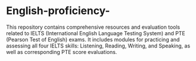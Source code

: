 # English-proficiency-
This repository contains comprehensive resources and evaluation tools related to IELTS (International English Language Testing System) and PTE (Pearson Test of English) exams. It includes modules for practicing and assessing all four IELTS skills: Listening, Reading, Writing, and Speaking, as well as corresponding PTE score evaluations. 
